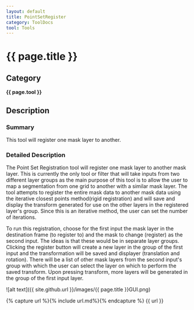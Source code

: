 ```yaml
---
layout: default
title: PointSetRegister
category: ToolDocs 
tool: Tools
---
```


# {{ page.title }} 

## Category

**{{ page.tool }}**

## Description

### Summary

This tool will register one mask layer to another. 

### Detailed Description

The Point Set Registration tool will register one mask layer to another mask layer. This is currently the only tool or filter that will take inputs from two different layer groups as the main purpose of this tool is to allow the user to map a segmentation from one grid to another with a similar mask layer. The tool attempts to register the entire mask data to another mask data using the iterative closest points method(rigid registration) and will save and display the transform generated for use on the other layers in the registered layer's group. Since this is an iterative method, the user can set the number of iterations.

To run this registration, choose for the first input the mask layer in the destination frame (to register to) and the mask to change (register) as the second input. The ideas is that these would be in separate layer groups. Clicking the register button will create a new layer in the group of the first input and the transformation will be saved and displayer (translation and rotation). There will be a list of other mask layers from the second input's group with which the user can select the layer on which to perform the saved transform. Upon pressing transform, more layers will be generated in the group of the first input layer.

![alt text]({{ site.github.url }}/images/{{ page.title }}GUI.png)

{% capture url %}{% include url.md%}{% endcapture %}
{{ url }}
